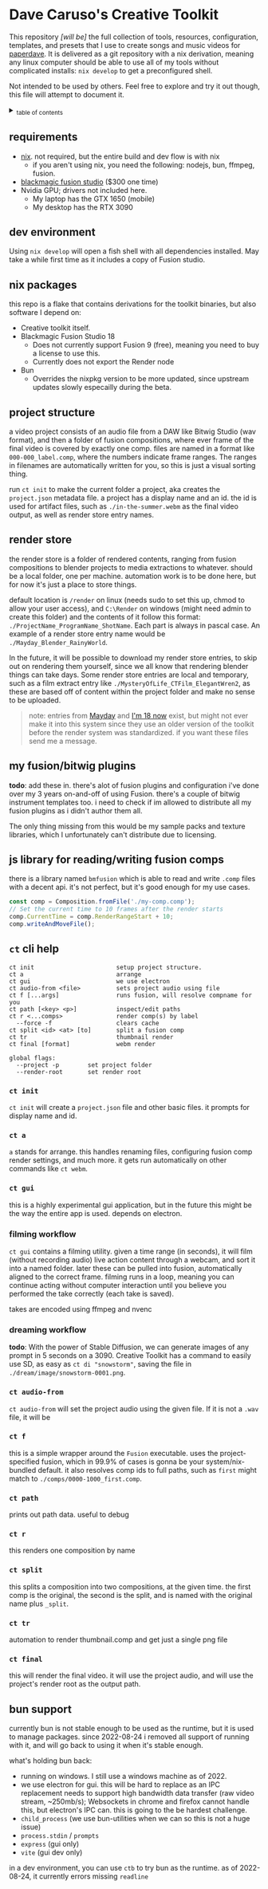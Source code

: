 # Dave Caruso's Creative Toolkit

This repository _\[will be\]_ the full collection of tools, resources, configuration, templates, and presets that I use to create songs and music videos for [paperdave](https://paperdave.net). It is delivered as a git repository with a nix derivation, meaning any linux computer should be able to use all of my tools without complicated installs: `nix develop` to get a preconfigured shell.

Not intended to be used by others. Feel free to explore and try it out though, this file will attempt to document it.

<details>
<summary><sub>table of contents</sub></summary>

- [Dave Caruso's Creative Toolkit](#dave-carusos-creative-toolkit)
  - [requirements](#requirements)
  - [dev environment](#dev-environment)
  - [nix packages](#nix-packages)
  - [project structure](#project-structure)
  - [render store](#render-store)
  - [my fusion/bitwig plugins](#my-fusionbitwig-plugins)
  - [js library for reading/writing fusion comps](#js-library-for-readingwriting-fusion-comps)
  - [`ct` cli help](#ct-cli-help)
    - [`ct init`](#ct-init)
    - [`ct a`](#ct-a)
    - [`ct gui`](#ct-gui)
    - [filming workflow](#filming-workflow)
    - [dreaming workflow](#dreaming-workflow)
    - [`ct audio-from`](#ct-audio-from)
    - [`ct f`](#ct-f)
    - [`ct path`](#ct-path)
    - [`ct r`](#ct-r)
    - [`ct split`](#ct-split)
    - [`ct tr`](#ct-tr)
    - [`ct final`](#ct-final)
  - [bun support](#bun-support)

</details>

## requirements

- [nix](https://nixos.org/). not required, but the entire build and dev flow is with nix
  - if you aren't using nix, you need the following: nodejs, bun, ffmpeg, fusion.
- [blackmagic fusion studio](https://www.blackmagicdesign.com/products/fusion) ($300 one time)
- Nvidia GPU; drivers not included here.
  - My laptop has the GTX 1650 (mobile)
  - My desktop has the RTX 3090

## dev environment

Using `nix develop` will open a fish shell with all dependencies installed. May take a while first time as it includes a copy of Fusion studio.

## nix packages

this repo is a flake that contains derivations for the toolkit binaries, but also software I depend on:

- Creative toolkit itself.
- Blackmagic Fusion Studio 18
  - Does not currently support Fusion 9 (free), meaning you need to buy a license to use this.
  - Currently does not export the Render node
- Bun
  - Overrides the nixpkg version to be more updated, since upstream updates slowly especailly during the beta.

## project structure

a video project consists of an audio file from a DAW like Bitwig Studio (wav format), and then a folder of fusion compositions, where ever frame of the final video is covered by exactly one comp. files are named in a format like `000-000_label.comp`, where the numbers indicate frame ranges. The ranges in filenames are automatically written for you, so this is just a visual sorting thing.

run `ct init` to make the current folder a project, aka creates the `project.json` metadata file. a project has a display name and an id. the id is used for artifact files, such as `./in-the-summer.webm` as the final video output, as well as render store entry names.

## render store

the render store is a folder of rendered contents, ranging from fusion compositions to blender projects to media extractions to whatever. should be a local folder, one per machine. automation work is to be done here, but for now it's just a place to store things.

default location is `/render` on linux (needs sudo to set this up, chmod to allow your user access), and `C:\Render` on windows (might need admin to create this folder) and the contents of it follow this format: `./ProjectName_ProgramName_ShotName`. Each part is always in pascal case. An example of a render store entry name would be `./Mayday_Blender_RainyWorld`.

In the future, it will be possible to download my render store entries, to skip out on rendering them yourself, since we all know that rendering blender things can take days. Some render store entries are local and temporary, such as a film extract entry like `./MysteryOfLife_CTFilm_ElegantWren2`, as these are based off of content within the project folder and make no sense to be uploaded.

> note: entries from [Mayday](https://paperdave.net/mayday) and [I'm 18 now](https://paperdave.net/im-18-now) exist, but might not ever make it into this system since they use an older version of the toolkit before the render system was standardized. if you want these files send me a message.

## my fusion/bitwig plugins

**todo**: add these in. there's alot of fusion plugins and configuration i've done over my 3 years on-and-off of using Fusion. there's a couple of bitwig instrument templates too. i need to check if im allowed to distribute all my fusion plugins as i didn't author them all.

The only thing missing from this would be my sample packs and texture libraries, which I unfortunately can't distribute due to licensing.

## js library for reading/writing fusion comps

there is a library named `bmfusion` which is able to read and write `.comp` files with a decent api. it's not perfect, but it's good enough for my use cases.

```ts
const comp = Composition.fromFile('./my-comp.comp');
// Set the current time to 10 frames after the render starts
comp.CurrentTime = comp.RenderRangeStart + 10;
comp.writeAndMoveFile();
```

## `ct` cli help

<!-- MARKER:CT CLI HELP -->

```
ct init                       setup project structure.
ct a                          arrange
ct gui                        we use electron
ct audio-from <file>          sets project audio using file
ct f [...args]                runs fusion, will resolve compname for you
ct path [<key> <p>]           inspect/edit paths
ct r <...comps>               render comp(s) by label
  --force -f                  clears cache
ct split <id> <at> [to]       split a fusion comp
ct tr                         thumbnail render
ct final [format]             webm render

global flags:
  --project -p        set project folder
  --render-root       set render root
```

<!-- END:CT CLI HELP -->

### `ct init`

`ct init` will create a `project.json` file and other basic files. it prompts for display name and id.

### `ct a`

`a` stands for arrange. this handles renaming files, configuring fusion comp render settings, and much more. it gets run automatically on other commands like `ct webm`.

### `ct gui`

this is a highly experimental gui application, but in the future this might be the way the entire app is used. depends on electron.

### filming workflow

`ct gui` contains a filming utility. given a time range (in seconds), it will film (without recording audio) live action content through a webcam, and sort it into a named folder. later these can be pulled into fusion, automatically aligned to the correct frame. filming runs in a loop, meaning you can continue acting without computer interaction until you believe you performed the take correctly (each take is saved).

takes are encoded using ffmpeg and nvenc

### dreaming workflow

**todo**: With the power of Stable Diffusion, we can generate images of any prompt in 5 seconds on a 3090. Creative Toolkit has a command to easily use SD, as easy as `ct di "snowstorm"`, saving the file in `./dream/image/snowstorm-0001.png`.

### `ct audio-from`

`ct audio-from` will set the project audio using the given file. If it is not a `.wav` file, it will be

### `ct f`

this is a simple wrapper around the `Fusion` executable. uses the project-specified fusion, which in 99.9% of cases is gonna be your system/nix-bundled default. it also resolves comp ids to full paths, such as `first` might match to `./comps/0000-1000_first.comp`.

### `ct path`

prints out path data. useful to debug

### `ct r`

this renders one composition by name

### `ct split`

this splits a composition into two compositions, at the given time. the first comp is the original, the second is the split, and is named with the original name plus `_split`.

### `ct tr`

automation to render thumbnail.comp and get just a single png file

### `ct final`

this will render the final video. it will use the project audio, and will use the project's render root as the output path.

## bun support

currently bun is not stable enough to be used as the runtime, but it is used to manage packages. since 2022-08-24 i removed all support of running with it, and will go back to using it when it's stable enough.

what's holding bun back:

- running on windows. I still use a windows machine as of 2022.
- we use electron for gui. this will be hard to replace as an IPC replacement needs to support high bandwidth data transfer (raw video stream, ~250mb/s); Websockets in chrome and firefox cannot handle this, but electron's IPC can. this is going to the be hardest challenge.
- `child_process` (we use bun-utilities when we can so this is not a huge issue)
- `process.stdin` / `prompts`
- `express` (gui only)
- `vite` (gui dev only)

in a dev environment, you can use `ctb` to try bun as the runtime. as of 2022-08-24, it currently errors missing `readline`

